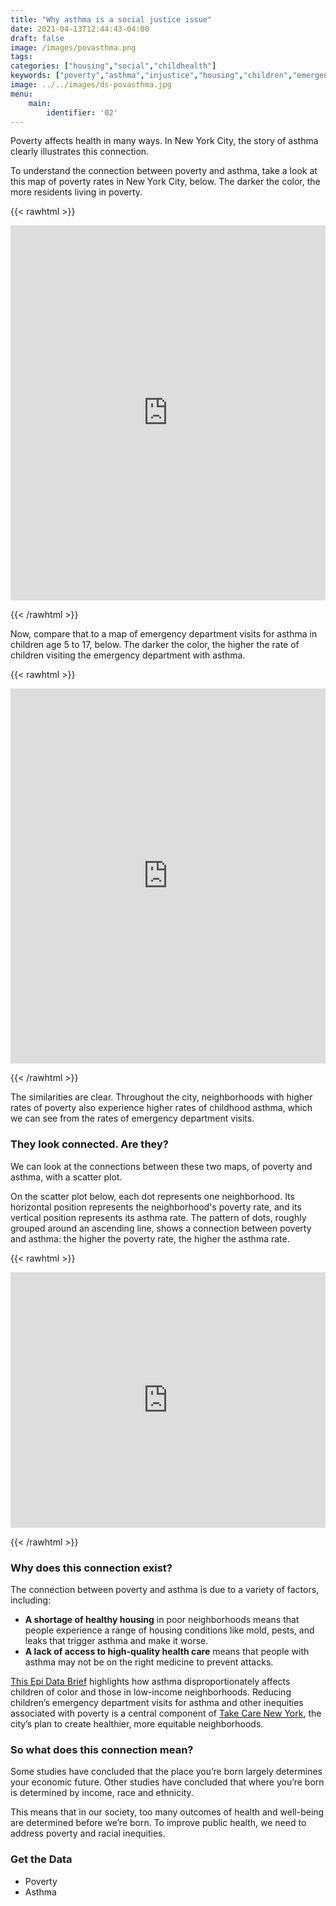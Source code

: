 ```yaml
---
title: "Why asthma is a social justice issue"
date: 2021-04-13T12:44:43-04:00
draft: false
image: /images/povasthma.png
tags:
categories: ["housing","social","childhealth"]
keywords: ["poverty","asthma","injustice","housing","children","emergency department visits","ed visits","emergency room","social determinants"]
image: ../../images/ds-povasthma.jpg
menu:
    main:
        identifier: '02'
---
```


Poverty affects health in many ways. In New York City, the story of asthma clearly illustrates this connection.

To understand the connection between poverty and asthma, take a look at this map of poverty rates in New York City, below. The darker the color, the more residents living in poverty.



{{< rawhtml >}}
<iframe title="Poverty in New York City" aria-label="USA new york city neighborhoods (ntas) choropleth map" id="datawrapper-chart-s32oq" src="https://datawrapper.dwcdn.net/s32oq/3/" scrolling="no" frameborder="0" style="width: 0; min-width: 100% !important;" height="600"></iframe><script type="text/javascript">!function(){"use strict";window.addEventListener("message",function(a){if(void 0!==a.data["datawrapper-height"])for(var t in a.data["datawrapper-height"]){var e=document.getElementById("datawrapper-chart-"+t);e&&(e.style.height=a.data["datawrapper-height"][t]+"px")}})}();</script>

{{< /rawhtml >}}

Now, compare that to a map of emergency department visits for asthma in children age 5 to 17, below. The darker the color, the higher the rate of children visiting the emergency department with asthma.

{{< rawhtml >}}
<iframe id="datawrapper-chart-5S8mf" src="https://datawrapper.dwcdn.net/5S8mf/4/" scrolling="no" frameborder="0" style="width: 0; min-width: 100% !important;" height="600"></iframe><script type="text/javascript">if("undefined"==typeof window.datawrapper)window.datawrapper={};window.datawrapper["5S8mf"]={},window.datawrapper["5S8mf"].iframe=document.getElementById("datawrapper-chart-5S8mf"),window.addEventListener("message",function(a){if("undefined"!=typeof a.data["datawrapper-height"])for(var b in a.data["datawrapper-height"])if("5S8mf"==b)window.datawrapper["5S8mf"].iframe.style.height=a.data["datawrapper-height"][b]+"px"});</script>

{{< /rawhtml >}}

The similarities are clear. Throughout the city, neighborhoods with higher rates of poverty also experience higher rates of childhood asthma, which we can see from the rates of emergency department visits.

### They look connected. Are they?
We can look at the connections between these two maps, of poverty and asthma, with a scatter plot.

On the scatter plot below, each dot represents one neighborhood. Its horizontal position represents the neighborhood's poverty rate, and its vertical position represents its asthma rate. The pattern of dots, roughly grouped around an ascending line, shows a connection between poverty and asthma: the higher the poverty rate, the higher the asthma rate.

{{< rawhtml >}}
<iframe id="datawrapper-chart-YiBqa" src="https://datawrapper.dwcdn.net/YiBqa/2/" scrolling="no" frameborder="0" style="width: 0; min-width: 100% !important;" height="409"></iframe><script type="text/javascript">if("undefined"==typeof window.datawrapper)window.datawrapper={};window.datawrapper["YiBqa"]={},window.datawrapper["YiBqa"].iframe=document.getElementById("datawrapper-chart-YiBqa"),window.addEventListener("message",function(a){if("undefined"!=typeof a.data["datawrapper-height"])for(var b in a.data["datawrapper-height"])if("YiBqa"==b)window.datawrapper["YiBqa"].iframe.style.height=a.data["datawrapper-height"][b]+"px"});</script>

{{< /rawhtml >}}

### Why does this connection exist?
The connection between poverty and asthma is due to a variety of factors, including:
- **A shortage of healthy housing** in poor neighborhoods means that people experience a range of housing conditions like mold, pests, and leaks that trigger asthma and make it worse.
- **A lack of access to high-quality health care** means that people with asthma may not be on the right medicine to prevent attacks.

[This Epi Data Brief](https://www1.nyc.gov/assets/doh/downloads/pdf/epi/databrief90.pdf) highlights how asthma disproportionately affects children of color and those in low-income neighborhoods. Reducing children’s emergency department visits for asthma and other inequities associated with poverty is a central component of [Take Care New York](https://www1.nyc.gov/assets/doh/downloads/pdf/tcny/tcny-2020.pdf), the city’s plan to create healthier, more equitable neighborhoods.

### So what does this connection mean?
Some studies have concluded that the place you’re born largely determines your economic future. Other studies have concluded that where you’re born is determined by income, race and ethnicity.

This means that in our society, too many outcomes of health and well-being are determined before we’re born. To improve public health, we need to address poverty and racial inequities.

### Get the Data
- Poverty
- Asthma



